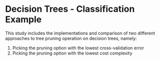 # Decision Trees - Classification Example
This study includes the implementations and comparison of two different approaches to tree pruning operation on decision trees, namely:
1. Picking the pruning option with the lowest cross-validation error
2. Picking the pruning option with the lowest cost complexity
